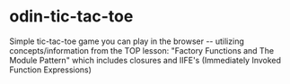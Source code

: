 # odin-tic-tac-toe
Simple tic-tac-toe game you can play in the browser -- utilizing concepts/information from the TOP lesson: "Factory Functions and The Module Pattern" which includes closures and IIFE's (Immediately Invoked Function Expressions)

